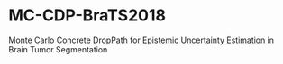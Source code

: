 # MC-CDP-BraTS2018
Monte Carlo Concrete DropPath for Epistemic Uncertainty Estimation in Brain Tumor Segmentation
